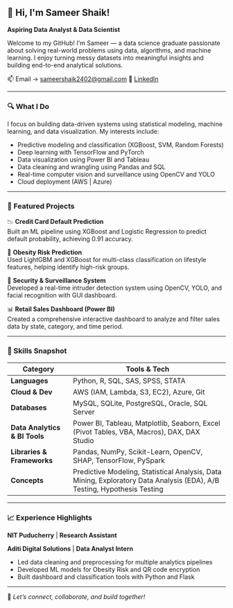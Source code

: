 ## 👋 Hi, I'm Sameer Shaik!

 
**Aspiring Data Analyst & Data Scientist**

Welcome to my GitHub! I'm Sameer — a data science graduate passionate about solving real-world problems using data, algorithms, and machine learning. I enjoy turning messy datasets into meaningful insights and building end-to-end analytical solutions.

 
📫 Email → sameershaik2402@gmail.com  🔗 [LinkedIn](https://www.linkedin.com/in/sameer-shaik-data/)  

---

### 🔍 What I Do
I focus on building data-driven systems using statistical modeling, machine learning, and data visualization. My interests include:

- Predictive modeling and classification (XGBoost, SVM, Random Forests)
- Deep learning with TensorFlow and PyTorch
- Data visualization using Power BI and Tableau
- Data cleaning and wrangling using Pandas and SQL
- Real-time computer vision and surveillance using OpenCV and YOLO
- Cloud deployment (AWS | Azure)

---

### 🔧 Featured Projects

📉 **Credit Card Default Prediction**  
Built an ML pipeline using XGBoost and Logistic Regression to predict default probability, achieving 0.91 accuracy.

🧠 **Obesity Risk Prediction**  
Used LightGBM and XGBoost for multi-class classification on lifestyle features, helping identify high-risk groups.

🔐 **Security & Surveillance System**  
Developed a real-time intruder detection system using OpenCV, YOLO, and facial recognition with GUI dashboard.

📊 **Retail Sales Dashboard (Power BI)**  
Created a comprehensive interactive dashboard to analyze and filter sales data by state, category, and time period.

---

### 🧠 Skills Snapshot

| Category        | Tools & Tech |
|----------------|--------------|
| **Languages**   | Python, R, SQL, SAS, SPSS, STATA|
| **Cloud & Dev** | AWS (IAM, Lambda, S3, EC2), Azure, Git|
| **Databases**   | MySQL, SQLite, PostgreSQL, Oracle, SQL Server |
| **Data Analytics & BI Tools** | Power BI, Tableau, Matplotlib, Seaborn, Excel (Pivot Tables, VBA, Macros), DAX, DAX Studio|
| **Libraries & Frameworks** | Pandas, NumPy, Scikit-Learn, OpenCV, SHAP, TensorFlow, PySpark |
| **Concepts** | Predictive Modeling, Statistical Analysis, Data Mining, Exploratory Data Analysis (EDA), A/B Testing, Hypothesis Testing |

---

### 📈 Experience Highlights

**NIT Puducherry** | **Research Assistant** 

**Aditi Digital Solutions** | **Data Analyst Intern**  
- Led data cleaning and preprocessing for multiple analytics pipelines  
- Developed ML models for Obesity Risk and QR code encryption  
- Built dashboard and classification tools with Python and Flask
---

🔁 *Let’s connect, collaborate, and build together!*
